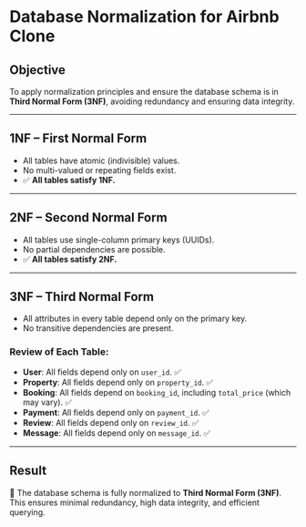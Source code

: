 # Database Normalization for Airbnb Clone

## Objective
To apply normalization principles and ensure the database schema is in **Third Normal Form (3NF)**, avoiding redundancy and ensuring data integrity.

---

## 1NF – First Normal Form

- All tables have atomic (indivisible) values.
- No multi-valued or repeating fields exist.
- ✅ **All tables satisfy 1NF.**

---

## 2NF – Second Normal Form

- All tables use single-column primary keys (UUIDs).
- No partial dependencies are possible.
- ✅ **All tables satisfy 2NF.**

---

## 3NF – Third Normal Form

- All attributes in every table depend only on the primary key.
- No transitive dependencies are present.

### Review of Each Table:

- **User**: All fields depend only on `user_id`. ✅  
- **Property**: All fields depend only on `property_id`. ✅  
- **Booking**: All fields depend on `booking_id`, including `total_price` (which may vary). ✅  
- **Payment**: All fields depend only on `payment_id`. ✅  
- **Review**: All fields depend only on `review_id`. ✅  
- **Message**: All fields depend only on `message_id`. ✅  

---

## Result

📌 The database schema is fully normalized to **Third Normal Form (3NF)**.  
This ensures minimal redundancy, high data integrity, and efficient querying.
